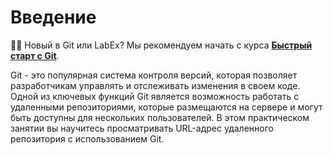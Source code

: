 # Введение

<div class="alert alert-warning" role="alert">
<p>🧑‍💻 Новый в Git или LabEx? Мы рекомендуем начать с курса <b><a style="color: unset;text-decoration: underline;" href="https://labex.io/courses/quick-start-with-git" target="_blank">Быстрый старт с Git</a></b>.</p>
</div>

Git - это популярная система контроля версий, которая позволяет разработчикам управлять и отслеживать изменения в своем коде. Одной из ключевых функций Git является возможность работать с удаленными репозиториями, которые размещаются на сервере и могут быть доступны для нескольких пользователей. В этом практическом занятии вы научитесь просматривать URL-адрес удаленного репозитория с использованием Git.
